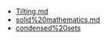 - [Tilting.md](Tilting.md)
- [solid%20mathematics.md](solid%20mathematics.md)
- [condensed%20sets](condensed%20sets)